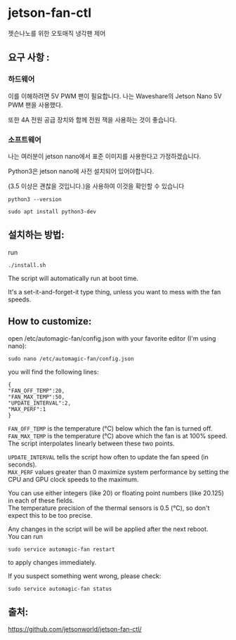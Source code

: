 # jetson-fan-ctl
젯슨나노를 위한 오토매직 냉각팬 제어

## 요구 사항 :

### 하드웨어
이를 이해하려면 5V PWM 팬이 필요합니다.
나는 Waveshare의 Jetson Nano 5V PWM 팬을 사용했다.

또한 4A 전원 공급 장치와 함께 전원 잭을 사용하는 것이 좋습니다.

### 소프트웨어
나는 여러분이 jetson nano에서 표준 이미지를 사용한다고 가정하겠습니다.

Python3은 jetson nano에 사전 설치되어 있어야합니다.  
 
(3.5 이상은 괜찮을 것입니다.)을 사용하여 이것을 확인할 수 있습니다  

<code>python3 --version</code> 

    sudo apt install python3-dev


## 설치하는 방법:
run

    ./install.sh

The script will automatically run at boot time.

It's a set-it-and-forget-it type thing, unless you want to mess with the fan speeds.

## How to customize:
open /etc/automagic-fan/config.json with your favorite editor (I'm using nano):  

    sudo nano /etc/automagic-fan/config.json

you will find the following lines:

    {
    "FAN_OFF_TEMP":20,
    "FAN_MAX_TEMP":50,
    "UPDATE_INTERVAL":2,
    "MAX_PERF":1
    }

<code>FAN_OFF_TEMP</code> is the temperature (°C) below which the fan is turned off.  
<code>FAN_MAX_TEMP</code> is the temperature (°C) above which the fan is at 100% speed.  
The script interpolates linearly between these two points.

<code>UPDATE_INTERVAL</code> tells the script how often to update the fan speed (in seconds).  
<code>MAX_PERF</code> values greater than 0 maximize system performance by setting the CPU and GPU clock speeds to the maximum. 

You can use either integers (like 20) or floating point numbers (like 20.125) in each of these fields.  
The temperature precision of the thermal sensors is 0.5 (°C), so don't expect this to be too precise.

Any changes in the script will be will be applied after the next reboot.  
You can run

    sudo service automagic-fan restart

to apply changes immediately.

If you suspect something went wrong, please check:

    sudo service automagic-fan status


## 출처:
https://github.com/jetsonworld/jetson-fan-ctl/
